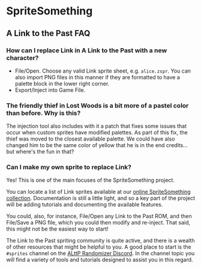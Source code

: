 # SpriteSomething

## A Link to the Past FAQ

### How can I replace Link in A Link to the Past with a new character?

- File/Open.  Choose any valid Link sprite sheet, e.g. `alice.zspr`.
You can also import PNG files in this manner if they are formatted to have a palette block in the lower right corner.
- Export/Inject into Game File.

### The friendly thief in Lost Woods is a bit more of a pastel color than before.  Why is this?

The injection tool also includes with it a patch that fixes some issues that occur when custom sprites have modified palettes.
As part of this fix, the thief was moved to the closest available palette.
We could have also changed him to be the same color of yellow that he is in the end credits... but where's the fun in that?

### Can I make my own sprite to replace Link?

Yes!  This is one of the main focuses of the SpriteSomething project.

You can locate a list of Link sprites available at our [online SpriteSomething collection](http://artheau.github.io/SpriteSomething).
Documentation is still a little light, and so a key part of the project will be adding tutorials and documenting the available features.

You could, also, for instance, File/Open any Link to the Past ROM, and then File/Save a PNG file, which you could then modify and re-inject.
That said, this might not be the easiest way to start!

The Link to the Past spriting community is quite active, and there is a wealth of other resources that might be helpful to you.
A good place to start is the `#sprites` channel on the [ALttP Randomizer Discord](https://discordapp.com/invite/alttprandomizer).
In the channel topic you will find a variety of tools and tutorials designed to assist you in this regard.
